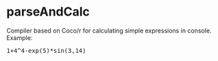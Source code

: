 # parseAndCalc
Compiler based on Coco/r for calculating simple expressions in console.
Example:
<pre>
1+4^4-exp(5)*sin(3,14)
</pre>
